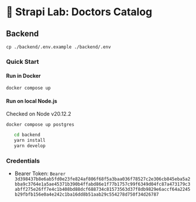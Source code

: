# 🚀 Strapi Lab: Doctors Catalog

## Backend

`cp ./backend/.env.example ./backend/.env`

### Quick Start

#### Run in Docker
`docker compose up`

#### Run on local Node.js
Checked on Node v20.12.2

`docker compose up postgres`
```bash
   cd backend
   yarn install
   yarn develop     
```

### Credentials
- Bearer Token: `Bearer 3d398437b8e6ab5fd0e23fe824af806f68f5a3baa036f78527c2e306cb845eba5a2bba9c3764e1a5ae45371b390b4ffabd86e1f77b1757c99f6349d04fc87a473179c3abff275e26ff7e4c1b408bd88dcf688734c81573563d37f8db9829e6accf64a2245b29fbfb156e0a4e242c1ba16dd8b51aab29c554278d750f34d26787`


